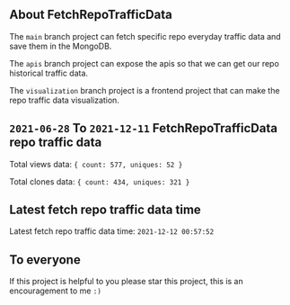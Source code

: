 ## About FetchRepoTrafficData

The `main` branch project can fetch specific repo everyday traffic data and save them in the MongoDB.

The `apis` branch project can expose the apis so that we can get our repo historical traffic data.

The `visualization` branch project is a frontend project that can make the repo traffic data visualization.

## `2021-06-28` To `2021-12-11` FetchRepoTrafficData repo traffic data

Total views data: `{ count: 577, uniques: 52 }`

Total clones data: `{ count: 434, uniques: 321 }`

## Latest fetch repo traffic data time

Latest fetch repo traffic data time: `2021-12-12 00:57:52`

## To everyone

If this project is helpful to you please star this project, this is an encouragement to me `:)`




